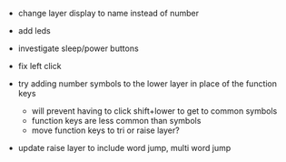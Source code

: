 - change layer display to name instead of number
- add leds
- investigate sleep/power buttons
- fix left click

- try adding number symbols to the lower layer in place of the function keys
    - will prevent having to click shift+lower to get to common symbols
    - function keys are less common than symbols
    - move function keys to tri or raise layer? 

- update raise layer to include word jump, multi word jump